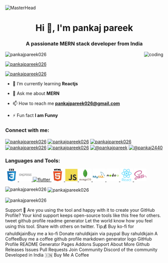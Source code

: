 ![MasterHead](https://miro.medium.com/max/1400/0*XHTOsy-N9vhqD05V.jpg)
<h1 align="center">Hi 👋, I'm pankaj pareek</h1>
<h3 align="center">A passionate MERN stack developer from India</h3>
<img align="right" src="https://thumbs.gfycat.com/ExemplaryFairFeline-max-1mb.gif" alt="coding">
<p align="left"> <img src="https://komarev.com/ghpvc/?username=pankajpareek026&label=Profile%20views&color=0e75b6&style=flat" alt="pankajpareek026" /> </p>

<p align="left"> <a href="https://github.com/ryo-ma/github-profile-trophy"><img src="https://github-profile-trophy.vercel.app/?username=pankajpareek026" alt="pankajpareek026" /></a> </p>

<p align="left"> <a href="https://twitter.com/pankajpareek026" target="blank"><img src="https://img.shields.io/twitter/follow/pankajpareek026?logo=twitter&style=for-the-badge" alt="pankajpareek026" /></a> </p>

- 🌱 I’m currently learning **Reactjs**

- 💬 Ask me about **MERN**

- 📫 How to reach me **pankajpareek026@gmail.com**

- ⚡ Fun fact **I am Funny**

<h3 align="left">Connect with me:</h3>
<p align="left">
<a href="https://dev.to/pankajpareek026" target="blank"><img align="center" src="https://raw.githubusercontent.com/rahuldkjain/github-profile-readme-generator/master/src/images/icons/Social/devto.svg" alt="pankajpareek026" height="30" width="40" /></a>
<a href="https://twitter.com/pankajpareek026" target="blank"><img align="center" src="https://raw.githubusercontent.com/rahuldkjain/github-profile-readme-generator/master/src/images/icons/Social/twitter.svg" alt="pankajpareek026" height="30" width="40" /></a>
<a href="https://linkedin.com/in/pankajpareek026" target="blank"><img align="center" src="https://raw.githubusercontent.com/rahuldkjain/github-profile-readme-generator/master/src/images/icons/Social/linked-in-alt.svg" alt="pankajpareek026" height="30" width="40" /></a>
<a href="https://stackoverflow.com/users/pankajpareek026" target="blank"><img align="center" src="https://raw.githubusercontent.com/rahuldkjain/github-profile-readme-generator/master/src/images/icons/Social/stack-overflow.svg" alt="pankajpareek026" height="30" width="40" /></a>
<a href="https://instagram.com/pankajpareek026" target="blank"><img align="center" src="https://raw.githubusercontent.com/rahuldkjain/github-profile-readme-generator/master/src/images/icons/Social/instagram.svg" alt="pankajpareek026" height="30" width="40" /></a>
<a href="https://hashnode.com/@pankajpareek" target="blank"><img align="center" src="https://raw.githubusercontent.com/rahuldkjain/github-profile-readme-generator/master/src/images/icons/Social/hashnode.svg" alt="@pankajpareek" height="30" width="40" /></a>
<a href="https://www.hackerearth.com/@pankaj2440" target="blank"><img align="center" src="https://raw.githubusercontent.com/rahuldkjain/github-profile-readme-generator/master/src/images/icons/Social/hackerearth.svg" alt="@pankaj2440" height="30" width="40" /></a>
</p>

<h3 align="left">Languages and Tools:</h3>
<p align="left"> <a href="https://www.w3schools.com/css/" target="_blank" rel="noreferrer"> <img src="https://raw.githubusercontent.com/devicons/devicon/master/icons/css3/css3-original-wordmark.svg" alt="css3" width="40" height="40"/> </a> <a href="https://expressjs.com" target="_blank" rel="noreferrer"> <img src="https://raw.githubusercontent.com/devicons/devicon/master/icons/express/express-original-wordmark.svg" alt="express" width="40" height="40"/> </a> <a href="https://flutter.dev" target="_blank" rel="noreferrer"> <img src="https://www.vectorlogo.zone/logos/flutterio/flutterio-icon.svg" alt="flutter" width="40" height="40"/> </a> <a href="https://www.w3.org/html/" target="_blank" rel="noreferrer"> <img src="https://raw.githubusercontent.com/devicons/devicon/master/icons/html5/html5-original-wordmark.svg" alt="html5" width="40" height="40"/> </a> <a href="https://developer.mozilla.org/en-US/docs/Web/JavaScript" target="_blank" rel="noreferrer"> <img src="https://raw.githubusercontent.com/devicons/devicon/master/icons/javascript/javascript-original.svg" alt="javascript" width="40" height="40"/> </a> <a href="https://www.mongodb.com/" target="_blank" rel="noreferrer"> <img src="https://raw.githubusercontent.com/devicons/devicon/master/icons/mongodb/mongodb-original-wordmark.svg" alt="mongodb" width="40" height="40"/> </a> <a href="https://www.mysql.com/" target="_blank" rel="noreferrer"> <img src="https://raw.githubusercontent.com/devicons/devicon/master/icons/mysql/mysql-original-wordmark.svg" alt="mysql" width="40" height="40"/> </a> <a href="https://nodejs.org" target="_blank" rel="noreferrer"> <img src="https://raw.githubusercontent.com/devicons/devicon/master/icons/nodejs/nodejs-original-wordmark.svg" alt="nodejs" width="40" height="40"/> </a> <a href="https://reactjs.org/" target="_blank" rel="noreferrer"> <img src="https://raw.githubusercontent.com/devicons/devicon/master/icons/react/react-original-wordmark.svg" alt="react" width="40" height="40"/> </a> <a href="https://sass-lang.com" target="_blank" rel="noreferrer"> <img src="https://raw.githubusercontent.com/devicons/devicon/master/icons/sass/sass-original.svg" alt="sass" width="40" height="40"/> </a> </p>

<p><img align="left" src="https://github-readme-stats.vercel.app/api/top-langs?username=pankajpareek026&show_icons=true&locale=en&layout=compact" alt="pankajpareek026" /></p>

<p>&nbsp;<img align="center" src="https://github-readme-stats.vercel.app/api?username=pankajpareek026&show_icons=true&locale=en" alt="pankajpareek026" /></p>

<p><img align="center" src="https://github-readme-streak-stats.herokuapp.com/?user=pankajpareek026&" alt="pankajpareek026" /></p>

Support 🙏
Are you using the tool and happy with it to create your GitHub Profile?
Your kind support keeps open-source tools like this free for others.
tweet github profile readme generator
Let the world know how you feel using this tool. Share with others on twitter.
Tip💰
Buy ko-fi for rahuldkjainBuy me a ko-fi
Donate rahuldkjain via paypal
Buy rahuldkjain A CoffeeBuy me a coffee
github profile markdown generator logo
GitHub Profile README Generator
Pages
Addons
Support
About
More
Github
Releases
Issues
Pull Requests
Join Community
Discord of the community
Developed in India 🇮🇳
Buy Me A Coffee

